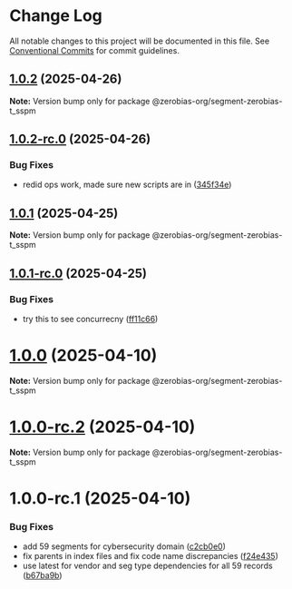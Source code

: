 # Change Log

All notable changes to this project will be documented in this file.
See [Conventional Commits](https://conventionalcommits.org) for commit guidelines.

## [1.0.2](https://github.com/zerobias-org/segment/compare/@zerobias-org/segment-zerobias-t_sspm@1.0.2-rc.0...@zerobias-org/segment-zerobias-t_sspm@1.0.2) (2025-04-26)

**Note:** Version bump only for package @zerobias-org/segment-zerobias-t_sspm





## [1.0.2-rc.0](https://github.com/zerobias-org/segment/compare/@zerobias-org/segment-zerobias-t_sspm@1.0.1...@zerobias-org/segment-zerobias-t_sspm@1.0.2-rc.0) (2025-04-26)


### Bug Fixes

* redid ops work, made sure new scripts are in ([345f34e](https://github.com/zerobias-org/segment/commit/345f34ec926029dc141943b3e321676adb4a2888))





## [1.0.1](https://github.com/zerobias-org/segment/compare/@zerobias-org/segment-zerobias-t_sspm@1.0.1-rc.0...@zerobias-org/segment-zerobias-t_sspm@1.0.1) (2025-04-25)

**Note:** Version bump only for package @zerobias-org/segment-zerobias-t_sspm





## [1.0.1-rc.0](https://github.com/zerobias-org/segment/compare/@zerobias-org/segment-zerobias-t_sspm@1.0.0...@zerobias-org/segment-zerobias-t_sspm@1.0.1-rc.0) (2025-04-25)


### Bug Fixes

* try this to see concurrecny ([ff11c66](https://github.com/zerobias-org/segment/commit/ff11c66d67cb9f185098fd640d4139178d29ae22))





# [1.0.0](https://github.com/zerobias-org/segment/compare/@zerobias-org/segment-zerobias-t_sspm@1.0.0-rc.2...@zerobias-org/segment-zerobias-t_sspm@1.0.0) (2025-04-10)

**Note:** Version bump only for package @zerobias-org/segment-zerobias-t_sspm





# [1.0.0-rc.2](https://github.com/zerobias-org/segment/compare/@zerobias-org/segment-zerobias-t_sspm@1.0.0-rc.1...@zerobias-org/segment-zerobias-t_sspm@1.0.0-rc.2) (2025-04-10)

**Note:** Version bump only for package @zerobias-org/segment-zerobias-t_sspm





# 1.0.0-rc.1 (2025-04-10)


### Bug Fixes

* add 59 segments for cybersecurity domain ([c2cb0e0](https://github.com/zerobias-org/segment/commit/c2cb0e0c1f1eabb51d7f5a6ae6db98c1516fcdbe))
* fix parents in index files and fix code name discrepancies ([f24e435](https://github.com/zerobias-org/segment/commit/f24e4352453caaa05074cc6bb66ee8ed21a4f11d))
* use latest for vendor and seg type dependencies for all 59 records ([b67ba9b](https://github.com/zerobias-org/segment/commit/b67ba9bed7a90fad3b084161ebc603b5b35214b8))
